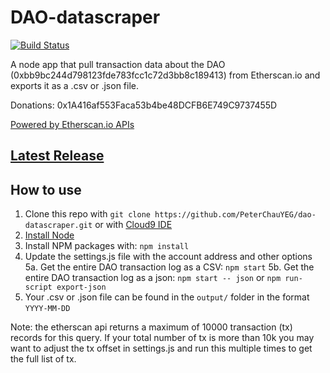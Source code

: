 # DAO-datascraper
[![Build Status](https://travis-ci.org/PeterChauYEG/dao-datascraper.svg?branch=master)](https://travis-ci.org/PeterChauYEG/dao-datascraper)

A node app that pull transaction data about the DAO (0xbb9bc244d798123fde783fcc1c72d3bb8c189413) from Etherscan.io and exports it as a .csv or .json file.

Donations: 0x1A416af553Faca53b4be48DCFB6E749C9737455D

[Powered by Etherscan.io APIs][Powered by Etherscan.io APIs]

## [Latest Release][Latest Release]

## How to use

1. Clone this repo with ```git clone https://github.com/PeterChauYEG/dao-datascraper.git``` or with [Cloud9 IDE][Cloud9 IDE]
2. [Install Node][install node]
3. Install NPM packages with: ```npm install```
4. Update the settings.js file with the account address and other options
5a. Get the entire DAO transaction log as a CSV: ```npm start```
5b. Get the entire DAO transaction log as a json: ```npm start -- json``` or ```npm run-script export-json```
6. Your .csv or .json file can be found in the ```output/``` folder in the format ```YYYY-MM-DD```

Note: the etherscan api returns a maximum of 10000 transaction (tx) records for this query. If your total number of tx is more than 10k you may want to adjust the tx offset in settings.js and run this multiple times to get the full list of tx.

[Cloud9 IDE]: https://c9.io/c/JVUChbVycba
[Latest Release]: https://github.com/PeterChauYEG/dao-datascraper/releases/tag/v1.0.5
[install node]: https://nodejs.org/en/
[Powered by Etherscan.io APIs]: https://etherscan.io/apis
[Home Page]: http://peterchauyeg.github.io/dao-datascraper/

